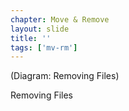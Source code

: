 ```yaml
---
chapter: Move & Remove
layout: slide
title: ''
tags: ['mv-rm']
---
```


(Diagram: Removing Files)

Removing Files